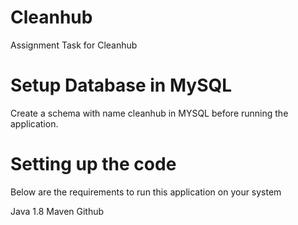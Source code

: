 # Cleanhub
Assignment Task for Cleanhub

# Setup Database in MySQL
Create a schema with name cleanhub in MYSQL before running the application.

# Setting up the code
Below are the requirements to run this application on your system

Java 1.8
Maven
Github

